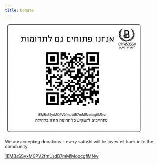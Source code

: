 ```yaml
---
title: Donate
---
```


<div class="center">

[![Bitcoin address QR](img/donate-450x365.jpg)](https://www.smartbit.com.au/address/1EMBaSSyxMQPV2fmUsdB7mMfMoocgfiMNw)

We are accepting donations – every satoshi will be invested back in to the community.

[1EMBaSSyxMQPV2fmUsdB7mMfMoocgfiMNw](https://www.smartbit.com.au/address/1EMBaSSyxMQPV2fmUsdB7mMfMoocgfiMNw)

</div>
